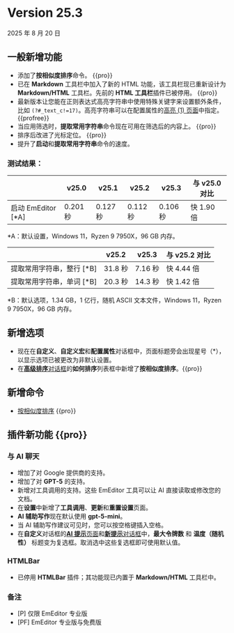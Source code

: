 # Version 25.3

2025 年 8 月 20 日

## 一般新增功能

- 添加了**按相似度排序**命令。 {{pro}}
- 已在 **Markdown** 工具栏中加入了新的 HTML 功能，该工具栏现已重新设计为 **Markdown/HTML** 工具栏。先前的 **HTML 工具栏**插件已被停用。 {{pro}}
- 最新版本让您能在正则表达式高亮字符串中使用特殊关键字来设置额外条件，比如 `(?#_text_c!=17)`。高亮字符串可以在配置属性的[高亮 (1) 页面](../dlg/properties/highlight1/index)中指定。 {{profree}}
- 当应用筛选时，**提取常用字符串**命令现在可用在筛选后的内容上。 {{pro}}
- 排序后改进了光标定位。 {{pro}}
- 提升了**启动**和**提取常用字符串**命令的速度。

### 测试结果：

|  | v25.0 | v25.1 | v25.2 | v25.3 | 与 v25.0 对比 |
| --- | --- | --- | --- | --- | --- |
| 启动 EmEditor \[\*A\] | 0.201 秒 | 0.127 秒 | 0.112 秒 | 0.106 秒 | 快 1.90 倍 |

\*A：默认设置，Windows 11，Ryzen 9 7950X，96 GB 内存。

|  | v25.2 | v25.3 | 与 v25.2 对比 |
| --- | --- | --- | --- |
| 提取常用字符串，整行 \[\*B\] | 31.8 秒 | 7.16 秒 | 快 4.44 倍 |
| 提取常用字符串，单词 \[\*B\] | 20.3 秒 | 14.3 秒 | 快 1.42 倍 |

\*B：默认选项，1.34 GB，1 亿行，随机 ASCII 文本文件，Windows 11，Ryzen 9 7950X，96 GB 内存。

## 新增选项

- 现在在**自定义**、**自定义宏**和**配置属性**对话框中，页面标题旁会出现星号（\*），以显示选项已被更改为非默认设置。
- 在[**高级排序**对话框](../dlg/sort_multi/index)的**如何排序**列表框中新增了**按相似度排序**。{{pro}}

## 新增命令

- [按相似度排序](../cmd/sort/sort_similarity) {{pro}}


## 插件新功能 {{pro}}

### 与 AI 聊天
- 增加了对 Google 提供商的支持。
- 增加了对 **GPT-5** 的支持。
- 新增对工具调用的支持。这些 EmEditor 工具可以让 AI 直接读取或修改您的文档。
- 在**设置**中新增了**工具调用**、**更新**和**重置设置**页面。
- **AI 辅助写作**现在默认使用 **gpt-5-mini**。
- 当 AI 辅助写作建议可见时，您可以按空格键插入空格。
- 在**自定义**对话框的[**AI 提示**页面](../dlg/customize/ai_list/index)和[**新提示**对话框](../dlg/new_prompt/index)中，**最大令牌数** 和 **温度（随机性）** 标题变为复选框。取消选中这些复选框即可使用默认值。

### HTMLBar
- 已停用 **HTMLBar** 插件；其功能现已内置于 **Markdown/HTML** 工具栏中。

### 备注

- \[P\] 仅限 EmEditor 专业版
- \[PF\] EmEditor 专业版与免费版